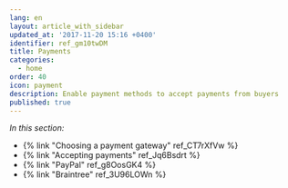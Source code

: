 ```yaml
---
lang: en
layout: article_with_sidebar
updated_at: '2017-11-20 15:16 +0400'
identifier: ref_gm10twDM
title: Payments
categories:
  - home
order: 40
icon: payment
description: Enable payment methods to accept payments from buyers
published: true
---
```


_In this section:_

*   {% link "Choosing a payment gateway" ref_CT7rXfVw %}
*   {% link "Accepting payments" ref_Jq6Bsdrt %}
*   {% link "PayPal" ref_g8OosGK4 %}
*   {% link "Braintree" ref_3U96LOWn %}
